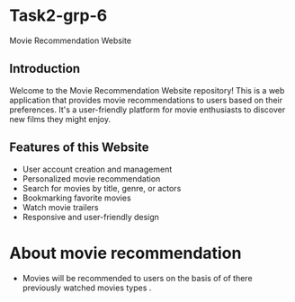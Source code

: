 # Task2-grp-6
Movie Recommendation Website

## Introduction
Welcome to the Movie Recommendation Website repository! This is a web application that provides movie recommendations to users based on their preferences. It's a user-friendly platform for movie enthusiasts to discover new films they might enjoy.

## Features of this Website
  - User account creation and management
  - Personalized movie recommendation
  - Search for movies by title, genre, or actors
  - Bookmarking favorite movies
  - Watch movie trailers
  - Responsive and user-friendly design

 # About movie recommendation
 - Movies will be recommended to users on the basis of of there previously watched movies types .
